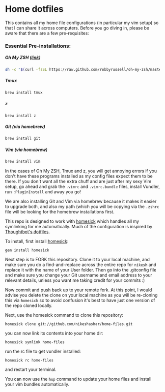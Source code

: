 # Home dotfiles

This contains all my home file configurations (in particular my vim setup) so that I can share it across computers. Before you go diving in, please be aware that there are a few pre-requisites:

### Essential Pre-installations:

##### Oh My ZSH ([link](http://ohmyz.sh/))
```bash
sh -c "$(curl -fsSL https://raw.github.com/robbyrussell/oh-my-zsh/master/tools/install.sh)"
```
##### Tmux
```bash
brew install tmux
```
##### z
```bash
brew install z
```
##### Git (via homebrew)
```bash
brew install git
```
##### Vim (via homebrew)
```bash
brew install vim
```

In the cases of Oh My ZSH, Tmux and z, you will get annoying errors if you don't have these programs installed as my config files expect them to be there. If you don't want all the extra chuff and are just after my sexy Vim setup, go ahead and grab the `.vimrc` and `.vimrc.bundle` files, install Vundler, run `:PluginInstall` and away you go!

We are also installing Git and Vim via homebrew because it makes it easier to upgrade both, and also my path (which you will be copying via the `.zshrc` file will be looking for the homebrew installations first.


This repo is designed to work with [homesick](https://github.com/technicalpickles/homesick) which handles all my symlinking for me automatically. Much of the configuration is inspired by [Thoughtbot's dotfiles](https://github.com/thoughtbot/dotfiles).

To install, first install [homesick](https://github.com/technicalpickles/homesick):

    gem install homesick

Next step is to FORK this repository. Clone it to your local machine, and make sure you do a find-and-replace across the entire repo for `nikesh` and replace it with the name of your User folder. Then go into the .gitconfig file and make sure you change your Git username and email address to your relevant details, unless you want me taking credit for your commits :)

Now commit and push back up to your remote fork. At this point, I would advise you delete the clone on your local machine as you will be re-cloning this via `homesick` so to avoid confusion it's best to have just one version of the repo cloned locally.

Next, use the homesick command to clone this repository:

    homesick clone git://github.com/nikeshashar/home-files.git

you can now link its contents into your home dir:

    homesick symlink home-files

run the rc file to get vundler installed:

    homesick rc home-files

and restart your terminal.

You can now use the `hup` command to update your home files and install your vim bundles automatically.
